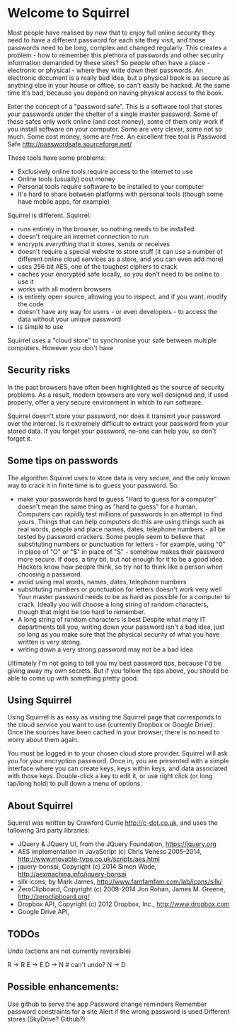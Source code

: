 # Welcome to Squirrel

Most people have realised by now that to enjoy full online security they need to have a different password for each site they visit, and those passwords need to be long, complex and changed regularly. This creates a problem - how to remember this plethora of passwords and other security information demanded by these sites? So people often have a place - electronic or physical - where they write down their passwords. An electronic document is a really bad idea, but a physical book is as secure as anything else in your house or office, so can't easily be hacked. At the same time it's bad, because you depend on having physical access to the book.

Enter the concept of a "password safe". This is a software tool that stores your passwords under the shelter of a single master password. Some of these safes only work online (and cost money), some of them only work if you install software on your computer. Some are very clever, some not so much. Some cost money, some are free. An excellent free tool is Password Safe http://passwordsafe.sourceforge.net/

These tools have some problems:
   - Exclusively online tools require access to the internet to use
   - Online tools (usually) cost money
   - Personal tools require software to be installed to your computer
   - It's hard to share between platforms with personal tools (though some have mobile apps, for example)

Squirrel is different. Squirrel:
   - runs entirely in the browser, so nothing needs to be installed
   - doesn't require an internet connection to run
   - encrypts *everything* that it stores, sends or receives
   - doesn't require a special website to store stuff (it can use a number of different online cloud services as a store, and you can even add more)
   - uses 256 bit AES, one of the toughest ciphers to crack
   - caches your encrypted safe locally, so you don't need to be online to use it
   - works with all modern browsers
   - is entirely open source, allowing you to inspect, and if you want, modify the code
   - doesn't have any way for users - or even developers - to access the data without your unique password
   - is simple to use

Squirrel uses a "cloud store" to synchronise your safe between multiple computers. However you don't have 
## Security risks

In the past browsers have often been highlighted as the source of security problems. As a result, modern browsers are very well designed and, if used properly, offer a very secure environment in which to run software.

Squirrel doesn't store your password, nor does it transmit your password over the internet. Is it extremely difficult to extract your password from your stored data. If you forget your password, no-one can help you, so don't forget it.

## Some tips on passwords

The algorithm Squirrel uses to store data is very secure, and the only known way to crack it in finite time is to guess your password. So:
- make your passwords hard to guess
"Hard to guess for a computer" doesn't mean the same thing as "hard to guess" for a human. Computers can rapidly test millions of passwords in an attempt to find yours. Things that can help computers do this are using things such as real words, people and place names, dates, telephone numbers - all be tested by password crackers. Some people seem to believe that substituting numbers or punctuation for letters - for example, using "0" in place of "O" or "$" in place of "S" - somehow makes their password more secure. If does, a tiny bit, but not enough for it to be a good idea. Hackers know how people think, so try not to think like a person when choosing a password.
- avoid using real words, names, dates, telephone numbers
- substituting numbers or punctuation for letters doesn't work very well
Your master password needs to be as hard as possible for a computer to crack. Ideally you will choose a long string of random characters, though that might be too hard to remember.
- A long string of random characters is best
Despite what many IT departments tell you, writing down your password isn't a bad idea, just so long as you make sure that the physical security of what you have written is very strong.
- writing down a very strong password may not be a bad idea

Ultimately I'm not going to tell you my best password tips, because I'd be giving away my own secrets. But if you follow the tips above, you should be able to come up with something pretty good.

## Using Squirrel

Using Squirrel is as easy as visiting the Squirrel page that corresponds to
the cloud service you want to use (currently Dropbox or Google Drive). Once
the sources have been cached in your browser, there is no need to worry about
them again.

You must be logged in to your chosen cloud store provider. Squirrel will ask you for your encryption password. Once in, you are presented with a simple interface where you can create keys, keys within keys, and data associated with those keys. Double-click a key to edit it, or use right click (or long tap/long hold) to pull down a menu of options.

## About Squirrel

Squirrel was written by Crawford Currie http://c-dot.co.uk, and uses the following 3rd party libraries:

- JQuery & JQuery UI, from the JQuery Foundation, https://jquery.org
- AES implementation in JavaScript (c) Chris Veness 2005-2014, http://www.movable-type.co.uk/scripts/aes.html
- jquery-bonsai, Copyright (c) 2014 Simon Wade, http://aexmachina.info/jquery-bonsai
- silk icons, by Mark James, http://www.famfamfam.com/lab/icons/silk/
- ZeroClipboard, Copyright (c) 2009-2014 Jon Rohan, James M. Greene, http://zeroclipboard.org/ 
- Dropbox API, Copyright (c) 2012 Dropbox, Inc., http://www.dropbox.com
- Google Drive API, 

## TODOs

Undo (actions are not currently reversible)

R -> R
E -> E
D -> N # can't undo?
N -> D

## Possible enhancements:

Use github to serve the app
Password change reminders
Remember password constraints for a site
Alert if the wrong password is used
Different stores (SkyDrive? Github?)